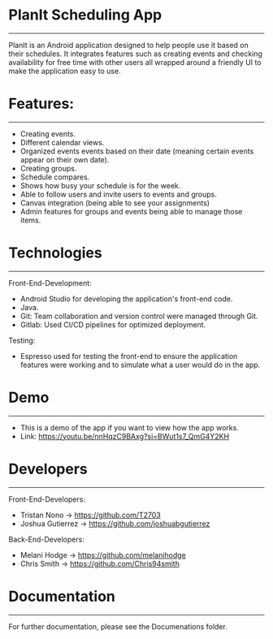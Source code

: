 # PlanIt Scheduling App
_________________________
PlanIt is an Android application designed to help people use it based on their schedules. It integrates features such as creating events and checking availability for free time with other users all wrapped around a friendly UI to make the application easy to use. 

# Features:
_________________________
- Creating events.
- Different calendar views.
- Organized events events based on their date (meaning certain events appear on their own date).
- Creating groups.
- Schedule compares.
- Shows how busy your schedule is for the week.
- Able to follow users and invite users to events and groups.
- Canvas integration (being able to see your assignments)
- Admin features for groups and events being able to manage those items.

# Technologies 
_________________________
Front-End-Development:
- Android Studio for developing the application's front-end code.
- Java.
- Git: Team collaboration and version control were managed through Git.
- Gitlab: Used CI/CD pipelines for optimized deployment.

Testing:
- Espresso used for testing the front-end to ensure the application features were working and to simulate what a user would do in the app.

# Demo
_________________________
- This is a demo of the app if you want to view how the app works. 
- Link: https://youtu.be/nnHqzC9BAxg?si=BWut1s7_QmG4Y2KH

# Developers
_________________________
Front-End-Developers:
- Tristan Nono -> https://github.com/T2703
- Joshua Gutierrez -> https://github.com/joshuabgutierrez

Back-End-Developers:
- Melani Hodge -> https://github.com/melanihodge
- Chris Smith -> https://github.com/Chris94smith

# Documentation
_________________________
For further documentation, please see the Documenations folder.
